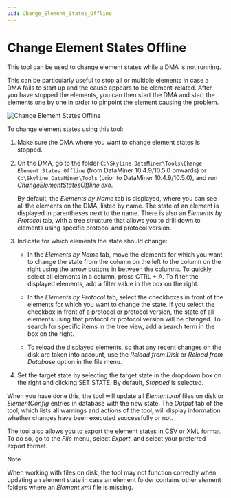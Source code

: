 ```yaml
---
uid: Change_Element_States_Offline
---
```


# Change Element States Offline

This tool can be used to change element states while a DMA is not running.

This can be particularly useful to stop all or multiple elements in case a DMA fails to start up and the cause appears to be element-related. After you have stopped the elements, you can then start the DMA and start the elements one by one in order to pinpoint the element causing the problem.

![Change Element States Offline](~/develop/images/Change-Element-States-Offline.png)

To change element states using this tool:

1. Make sure the DMA where you want to change element states is stopped.

1. On the DMA, go to the folder `C:\Skyline DataMiner\Tools\Change Element States Offline` (from DataMiner 10.4.9/10.5.0 onwards<!-- 40117 -->) or `C:\Skyline DataMiner\Tools` (prior to DataMiner 10.4.9/10.5.0), and run *ChangeElementStatesOffline.exe*.

   By default, the *Elements by Name* tab is displayed, where you can see all the elements on the DMA, listed by name. The state of an element is displayed in parentheses next to the name. There is also an *Elements by Protocol* tab, with a tree structure that allows you to drill down to elements using specific protocol and protocol version.

1. Indicate for which elements the state should change:

   - In the *Elements by Name* tab, move the elements for which you want to change the state from the column on the left to the column on the right using the arrow buttons in between the columns. To quickly select all elements in a column, press CTRL + A. To filter the displayed elements, add a filter value in the box on the right.

   - In the *Elements by Protocol* tab, select the checkboxes in front of the elements for which you want to change the state. If you select the checkbox in front of a protocol or protocol version, the state of all elements using that protocol or protocol version will be changed. To search for specific items in the tree view, add a search term in the box on the right.

   - To reload the displayed elements, so that any recent changes on the disk are taken into account, use the *Reload from Disk* or *Reload from Database* option in the file menu.

1. Set the target state by selecting the target state in the dropdown box on the right and clicking SET STATE. By default, *Stopped* is selected.

When you have done this, the tool will update all *Element.xml* files on disk or *ElementConfig* entries in database with the new state. The *Output* tab of the tool, which lists all warnings and actions of the tool, will display information whether changes have been executed successfully or not.

The tool also allows you to export the element states in CSV or XML format. To do so, go to the *File* menu, select *Export*, and select your preferred export format.

> [!NOTE]
> When working with files on disk, the tool may not function correctly when updating an element state in case an element folder contains other element folders where an *Element.xml* file is missing.
